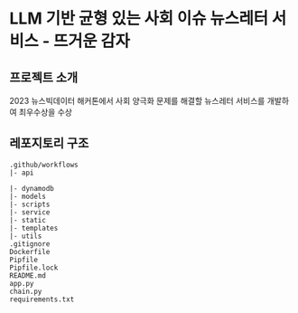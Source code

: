 # LLM 기반 균형 있는 사회 이슈 뉴스레터 서비스 - 뜨거운 감자
## 프로젝트 소개

2023 뉴스빅데이터 해커톤에서 사회 양극화 문제를 해결할 뉴스레터 서비스를 개발하여 최우수상을 수상

## 레포지토리 구조
```
.github/workflows
|- api

|- dynamodb
|- models
|- scripts
|- service
|- static
|- templates
|- utils
.gitignore         
Dockerfile         
Pipfile             
Pipfile.lock        
README.md          
app.py             
chain.py          
requirements.txt    
```
